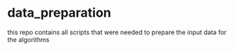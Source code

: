 # data_preparation
this repo contains all scripts that were needed to prepare the input data for the algorithms
